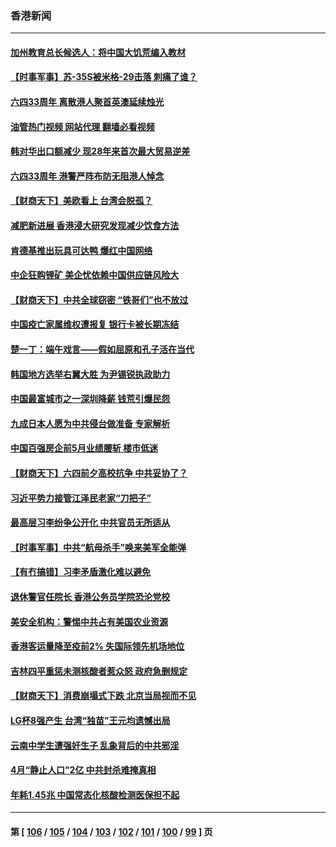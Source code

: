 ### 香港新闻
---
#### [加州教育总长候选人：将中国大饥荒编入教材](../../pages/ncid1349362/n13752863.md?06060445) 
#### [【时事军事】苏-35S被米格-29击落 刺痛了谁？](../../pages/ncid1349362/n13752411.md?06060445) 
#### [六四33周年 离散港人聚首英澳延续烛光](../../pages/ncid1349362/n13752591.md?06060445) 
#### [油管热门视频 网站代理 翻墙必看视频](http://209.222.30.114:81/youtube.html?06060445)
#### [韩对华出口额减少 现28年来首次最大贸易逆差](../../pages/ncid1349362/n13752569.md?06060445) 
#### [六四33周年 港警严阵布防无阻港人悼念](../../pages/ncid1349362/n13752544.md?06060445) 
#### [【财商天下】美欧看上 台湾会脱孤？](../../pages/ncid1349362/n13752388.md?06060445) 
#### [减肥新进展 香港浸大研究发现减少饮食方法](../../pages/ncid1349362/n13752361.md?06060445) 
#### [肯德基推出玩具可达鸭 爆红中国网络](../../pages/ncid1349362/n13752318.md?06060445) 
#### [中企狂购锂矿 美企忧依赖中国供应链风险大](../../pages/ncid1349362/n13752297.md?06060445) 
#### [【财商天下】中共全球窃密 “铁哥们”也不放过](../../pages/ncid1349362/n13751851.md?06060445) 
#### [中国疫亡家属维权遭报复 银行卡被长期冻结](../../pages/ncid1349362/n13751725.md?06060445) 
#### [楚一丁：端午戏言——假如屈原和孔子活在当代](../../pages/ncid1349362/n13751814.md?06060445) 
#### [韩国地方选举右翼大胜 为尹锡锐执政助力](../../pages/ncid1349362/n13751702.md?06060445) 
#### [中国最富城市之一深圳降薪 钱荒引爆民怨](../../pages/ncid1349362/n13751784.md?06060445) 
#### [九成日本人愿为中共侵台做准备 专家解析](../../pages/ncid1349362/n13751736.md?06060445) 
#### [中国百强房企前5月业绩腰斩 楼市低迷](../../pages/ncid1349362/n13751706.md?06060445) 
#### [【财商天下】六四前夕高校抗争 中共妥协了？](../../pages/ncid1349362/n13751091.md?06060445) 
#### [习近平势力接管江泽民老家“刀把子”](../../pages/ncid1349362/n13751076.md?06060445) 
#### [最高层习李纷争公开化 中共官员无所适从](../../pages/ncid1349362/n13751052.md?06060445) 
#### [【时事军事】中共“航母杀手”唤来美军全能弹](../../pages/ncid1349362/n13750425.md?06060445) 
#### [【有冇搞错】习李矛盾激化难以避免](../../pages/ncid1349362/n13750461.md?06060445) 
#### [退休警官任院长 香港公务员学院恐沦党校](../../pages/ncid1349362/n13750737.md?06060445) 
#### [美安全机构：警惕中共占有美国农业资源](../../pages/ncid1349362/n13750598.md?06060445) 
#### [香港客运量降至疫前2% 失国际领先机场地位](../../pages/ncid1349362/n13750573.md?06060445) 
#### [吉林四平重惩未测核酸者惹众怒 政府急删规定](../../pages/ncid1349362/n13750501.md?06060445) 
#### [【财商天下】消费崩塌式下跌 北京当局视而不见](../../pages/ncid1349362/n13750403.md?06060445) 
#### [LG杯8强产生 台湾“独苗”王元均遗憾出局](../../pages/ncid1349362/n13750378.md?06060445) 
#### [云南中学生遭强奸生子 乱象背后的中共邪淫](../../pages/ncid1349362/n13750214.md?06060445) 
#### [4月“静止人口”2亿 中共封杀难掩真相](../../pages/ncid1349362/n13750226.md?06060445) 
#### [年耗1.45兆 中国常态化核酸检测医保担不起](../../pages/ncid1349362/n13750242.md?06060445) 

---
#### 第 [ [106](./106.md?06060445) / [105](./105.md?06060445) / [104](./104.md?06060445) / [103](./103.md?06060445) / [102](./102.md?06060445) / [101](./101.md?06060445) / [100](./100.md?06060445) / [99](./99.md?06060445) ] 页

